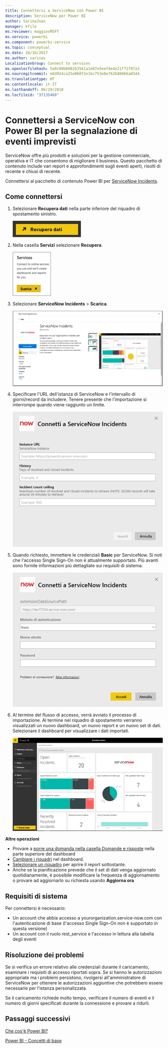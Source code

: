 ```yaml
---
title: Connettersi a ServiceNow con Power BI
description: ServiceNow per Power BI
author: SarinaJoan
manager: kfile
ms.reviewer: maggiesMSFT
ms.service: powerbi
ms.component: powerbi-service
ms.topic: conceptual
ms.date: 10/16/2017
ms.author: sarinas
LocalizationGroup: Connect to services
ms.openlocfilehash: 5a0c00b6082b3561a1e07e5eef4e4e21f71f97a3
ms.sourcegitcommit: e8d924ca25e060f2e1bc753e8e762b88066a0344
ms.translationtype: HT
ms.contentlocale: it-IT
ms.lasthandoff: 06/29/2018
ms.locfileid: "37135468"
---
```

# <a name="connect-to-servicenow-with-power-bi-for-incident-reporting"></a>Connettersi a ServiceNow con Power BI per la segnalazione di eventi imprevisti
ServiceNow offre più prodotti e soluzioni per la gestione commerciale, operativa e IT che consentono di migliorare il business. Questo pacchetto di contenuto include vari report e approfondimenti sugli eventi aperti, risolti di recente e chiusi di recente.  

Connettersi al pacchetto di contenuto Power BI per [ServiceNow Incidents](https://app.powerbi.com/getdata/services/servicenow).

## <a name="how-to-connect"></a>Come connettersi
1. Selezionare **Recupera dati** nella parte inferiore del riquadro di spostamento sinistro.
   
   ![](media/service-connect-to-servicenow/pbi_getdata.png) 
2. Nella casella **Servizi** selezionare **Recupera**.
   
   ![](media/service-connect-to-servicenow/pbi_getservices.png) 
3. Selezionare **ServiceNow Incidents** \> **Scarica**.
   
   ![](media/service-connect-to-servicenow/connect.png)
4. Specificare l'URL dell'istanza di ServiceNow e l'intervallo di giorni/record da includere. Tenere presente che l'importazione si interrompe quando viene raggiunto un limite.
   
   ![](media/service-connect-to-servicenow/params.png)
5. Quando richiesto, immettere le credenziali **Basic** per ServiceNow. Si noti che l'accesso Single Sign-On non è attualmente supportato. Più avanti sono fornite informazioni più dettagliate sui requisiti di sistema.
   
   ![](media/service-connect-to-servicenow/creds.png)
6. Al termine del flusso di accesso, verrà avviato il processo di importazione. Al termine nel riquadro di spostamento verranno visualizzati un nuovo dashboard, un nuovo report e un nuovo set di dati. Selezionare il dashboard per visualizzare i dati importati.
   
    ![](media/service-connect-to-servicenow/dashboard.png)

**Altre operazioni**

* Provare a [porre una domanda nella casella Domande e risposte](power-bi-q-and-a.md) nella parte superiore del dashboard
* [Cambiare i riquadri](service-dashboard-edit-tile.md) nel dashboard.
* [Selezionare un riquadro](service-dashboard-tiles.md) per aprire il report sottostante.
* Anche se la pianificazione prevede che il set di dati venga aggiornato quotidianamente, è possibile modificare la frequenza di aggiornamento o provare ad aggiornarlo su richiesta usando **Aggiorna ora**

## <a name="system-requirements"></a>Requisiti di sistema
Per connettersi è necessario:  

* Un account che abbia accesso a yourorganization.service-now.com con l'autenticazione di base (l'accesso Single Sign-On non è supportato in questa versione)  
* Un account con il ruolo rest_service e l'accesso in lettura alla tabella degli eventi  

## <a name="troubleshooting"></a>Risoluzione dei problemi
Se si verifica un errore relativo alle credenziali durante il caricamento, esaminare i requisiti di accesso riportati sopra. Se si hanno le autorizzazioni appropriate ma i problemi persistono, rivolgersi all'amministratore di ServiceNow per ottenere le autorizzazioni aggiuntive che potrebbero essere necessarie per l'istanza personalizzata.

Se il caricamento richiede molto tempo, verificare il numero di eventi e il numero di giorni specificati durante la connessione e provare a ridurli.

## <a name="next-steps"></a>Passaggi successivi
[Che cos'è Power BI?](power-bi-overview.md)

[Power BI - Concetti di base](service-basic-concepts.md)

